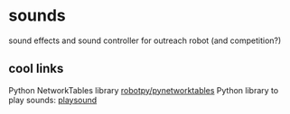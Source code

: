 # sounds

sound effects and sound controller for outreach robot (and competition?)

## cool links
Python NetworkTables library [robotpy/pynetworktables](https://github.com/robotpy/pynetworktables)
Python library to play sounds: [playsound](https://pypi.org/project/playsound/)
